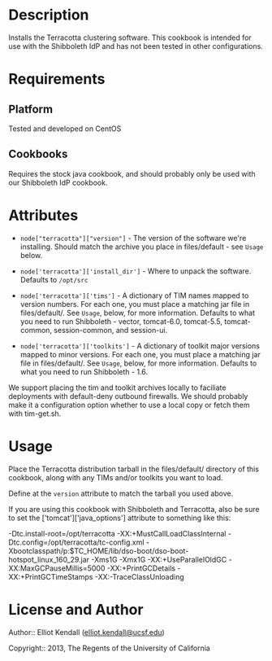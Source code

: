 Description
===========

Installs the Terracotta clustering software. This cookbook is intended for
use with the Shibboleth IdP and has not been tested in other configurations.

Requirements
============

Platform
--------

Tested and developed on CentOS

Cookbooks
---------

Requires the stock java cookbook, and should probably only be used with our
Shibboleth IdP cookbook.

Attributes
==========

* `node["terracotta"]["version"]` - The version of the software we're
installing.  Should match the archive you place in files/default - see
`Usage` below.

* `node['terracotta']['install_dir']` - Where to unpack the software.
Defaults to `/opt/src`

* `node['terracotta']['tims']` - A dictionary of TIM names mapped to version
numbers.  For each one, you must place a matching jar file in
files/default/.  See `Usage`, below, for more information.  Defaults to what
you need to run Shibboleth - vector, tomcat-6.0, tomcat-5.5, tomcat-common,
session-common, and session-ui.

* `node['terracotta']['toolkits']` - A dictionary of toolkit major versions
mapped to minor versions.  For each one, you must place a matching jar file
in files/default/.  See `Usage`, below, for more information.  Defaults to
what you need to run Shibboleth - 1.6.

We support placing the tim and toolkit archives locally to faciliate
deployments with default-deny outbound firewalls.  We should probably make
it a configuration option whether to use a local copy or fetch them with
tim-get.sh.

Usage
=====

Place the Terracotta distribution tarball in the files/default/ directory of
this cookbook, along with any TIMs and/or toolkits you want to load.

Define at the `version` attribute to match the tarball you used above.

If you are using this cookbook with Shibboleth and Terracotta, also be sure
to set the ['tomcat']['java_options'] attribute to something like this:

-Dtc.install-root=/opt/terracotta -XX:+MustCallLoadClassInternal -Dtc.config=/opt/terracotta/tc-config.xml -Xbootclasspath/p:$TC_HOME/lib/dso-boot/dso-boot-hotspot_linux_160_29.jar -Xms1G -Xmx1G -XX:+UseParallelOldGC -XX:MaxGCPauseMillis=5000 -XX:+PrintGCDetails -XX:+PrintGCTimeStamps -XX:-TraceClassUnloading

License and Author
==================

Author:: Elliot Kendall (<elliot.kendall@ucsf.edu>)

Copyright:: 2013, The Regents of the University of California
